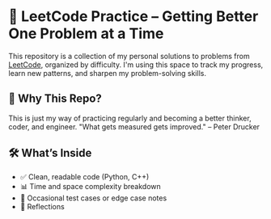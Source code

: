 # 🧠 LeetCode Practice – Getting Better One Problem at a Time

This repository is a collection of my personal solutions to problems from [LeetCode](https://leetcode.com/), organized by difficulty. I'm using this space to track my progress, learn new patterns, and sharpen my problem-solving skills.

## 📌 Why This Repo?

This is just my way of practicing regularly and becoming a better thinker, coder, and engineer.
"What gets measured gets improved."
– Peter Drucker

## 🛠️ What’s Inside

- ✅ Clean, readable code (Python, C++)
- 📊 Time and space complexity breakdown
- 🔁 Occasional test cases or edge case notes
- 📝 Reflections
